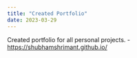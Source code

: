 ```yaml
---
title: "Created Portfolio" 
date: 2023-03-29 
---
```

Created portfolio for all personal projects. - https://shubhamshrimant.github.io/
